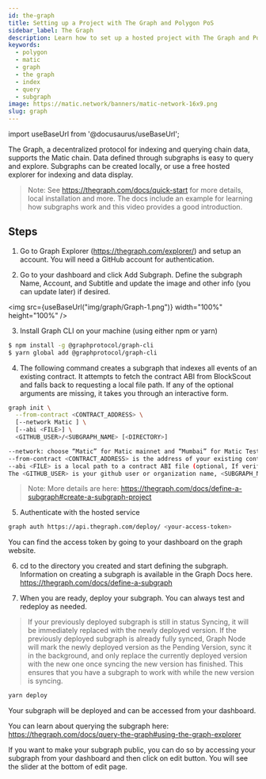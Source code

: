 ```yaml
---
id: the-graph
title: Setting up a Project with The Graph and Polygon PoS
sidebar_label: The Graph
description: Learn how to set up a hosted project with The Graph and Polygon.
keywords:
  - polygon
  - matic
  - graph
  - the graph
  - index
  - query
  - subgraph
image: https://matic.network/banners/matic-network-16x9.png
slug: graph
---
```


import useBaseUrl from '@docusaurus/useBaseUrl';

The Graph, a decentralized protocol for indexing and querying chain data, supports the Matic chain. Data defined through subgraphs is easy to query and explore. Subgraphs can be created locally, or use a free hosted explorer for indexing and data display.

> Note: See https://thegraph.com/docs/quick-start for more details, local installation and more. The docs include an example for learning how subgraphs work and this video provides a good introduction.

## Steps

1. Go to Graph Explorer (https://thegraph.com/explorer/) and setup an account. You will need a GitHub account for authentication.

2. Go to your dashboard and click Add Subgraph. Define the subgraph Name, Account, and Subtitle and update the image and other info (you can update later) if desired.

<img src={useBaseUrl("img/graph/Graph-1.png")} width="100%" height="100%" />


3. Install Graph CLI on your machine (using either npm or yarn)

```bash 
$ npm install -g @graphprotocol/graph-cli
$ yarn global add @graphprotocol/graph-cli
```

4. The following command creates a subgraph that indexes all events of an existing contract. It attempts to fetch the contract ABI from BlockScout and falls back to requesting a local file path. If any of the optional arguments are missing, it takes you through an interactive form.

```bash
graph init \
  --from-contract <CONTRACT_ADDRESS> \
  [--network Matic ] \
  [--abi <FILE>] \
  <GITHUB_USER>/<SUBGRAPH_NAME> [<DIRECTORY>]

--network: choose “Matic” for Matic mainnet and “Mumbai” for Matic Testnet.
--from-contract <CONTRACT_ADDRESS> is the address of your existing contract which you have deployed on the Matic network: Testnet or Mainnet.
--abi <FILE> is a local path to a contract ABI file (optional, If verified in BlockScout, the graph will grab the ABI, otherwise you will need to manually add the ABI. You can save the abi from BlockScout or by running truffle compile or solc on a public project.)
The <GITHUB_USER> is your github user or organization name, <SUBGRAPH_NAME> is the name for your subgraph, and <DIRECTORY> is the optional name of the directory where graph init will put the example subgraph manifest.
```
> Note: More details are here: https://thegraph.com/docs/define-a-subgraph#create-a-subgraph-project

5. Authenticate with the hosted service

```bash
graph auth https://api.thegraph.com/deploy/ <your-access-token>
```
You can find the access token by going to your dashboard on the graph website.

6. cd to the directory you created and start defining the subgraph. Information on creating a subgraph is available in the Graph Docs here. https://thegraph.com/docs/define-a-subgraph

7. When you are ready, deploy your subgraph. You can always test and redeploy as needed.
> If your previously deployed subgraph is still in status Syncing, it will be immediately replaced with the newly deployed version. If the previously deployed subgraph is already fully synced, Graph Node will mark the newly deployed version as the Pending Version, sync it in the background, and only replace the currently deployed version with the new one once syncing the new version has finished. This ensures that you have a subgraph to work with while the new version is syncing.

```bash
yarn deploy
```

Your subgraph will be deployed and can be accessed from your dashboard.

You can learn about querying the subgraph here: https://thegraph.com/docs/query-the-graph#using-the-graph-explorer

If you want to make your subgraph public, you can do so by accessing your subgraph from your dashboard and then click on edit button. You will see the slider at the bottom of edit page.
